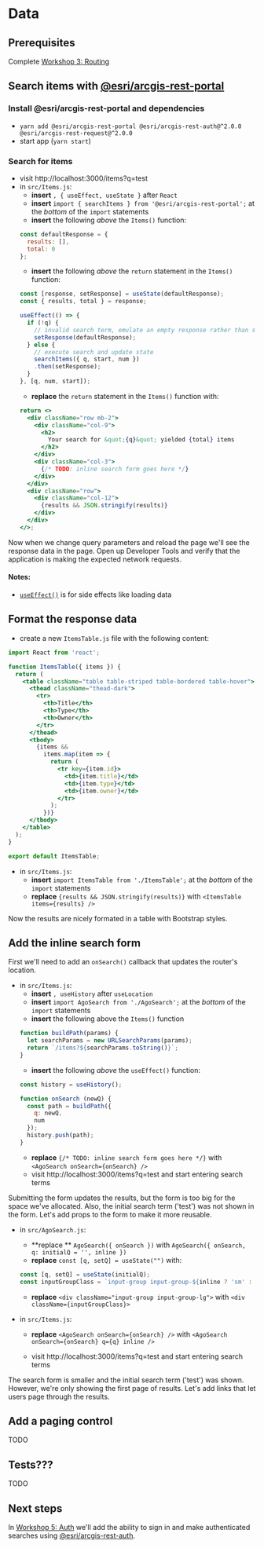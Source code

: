 # Data

## Prerequisites

Complete [Workshop 3: Routing](./3-routing.md)

## Search items with [@esri/arcgis-rest-portal](https://esri.github.io/arcgis-rest-js/api/portal/)

### Install @esri/arcgis-rest-portal and dependencies

- `yarn add @esri/arcgis-rest-portal @esri/arcgis-rest-auth@^2.0.0  @esri/arcgis-rest-request@^2.0.0`
- start app (`yarn start`)

### Search for items
- visit http://localhost:3000/items?q=test
- in `src/Items.js`:
  - **insert** `, { useEffect, useState }` after `React`
  - **insert** `import { searchItems } from '@esri/arcgis-rest-portal';` at the _bottom_ of the `import` statements
  - **insert** the following _above_ the `Items()` function:
  ```jsx
  const defaultResponse = {
    results: [],
    total: 0
  };
  ```
  - **insert** the following _above_ the `return` statement in the `Items()` function:
  ```jsx
  const [response, setResponse] = useState(defaultResponse);
  const { results, total } = response;

  useEffect(() => {
    if (!q) {
      // invalid search term, emulate an empty response rather than sending a request
      setResponse(defaultResponse);
    } else {
      // execute search and update state
      searchItems({ q, start, num })
      .then(setResponse);
    }
  }, [q, num, start]);
  ```
  - **replace** the `return` statement in the `Items()` function with:
  ```jsx
  return <>
    <div className="row mb-2">
      <div className="col-9">
        <h2>
          Your search for &quot;{q}&quot; yielded {total} items
        </h2>
      </div>
      <div className="col-3">
        {/* TODO: inline search form goes here */}
      </div>
    </div>
    <div className="row">
      <div className="col-12">
        {results && JSON.stringify(results)}
      </div>
    </div>
  </>;
  ```

Now when we change query parameters and reload the page we'll see the response data in the page. Open up Developer Tools and verify that the application is making the expected network requests.

#### Notes:
- [`useEffect()`](https://reactjs.org/docs/hooks-effect.html) is for side effects like loading data

## Format the response data

- create a new `ItemsTable.js` file with the following content:
```jsx
import React from 'react';

function ItemsTable({ items }) {
  return (
    <table className="table table-striped table-bordered table-hover">
      <thead className="thead-dark">
        <tr>
          <th>Title</th>
          <th>Type</th>
          <th>Owner</th>
        </tr>
      </thead>
      <tbody>
        {items &&
          items.map(item => {
            return (
              <tr key={item.id}>
                <td>{item.title}</td>
                <td>{item.type}</td>
                <td>{item.owner}</td>
              </tr>
            );
          })}
      </tbody>
    </table>
  );
}

export default ItemsTable;
```
- in `src/Items.js`:
  - **insert** `import ItemsTable from './ItemsTable';` at the _bottom_ of the `import` statements
  - **replace** `{results && JSON.stringify(results)}` with `<ItemsTable items={results} />`

Now the results are nicely formated in a table with Bootstrap styles.

## Add the inline search form

First we'll need to add an `onSearch()` callback that updates the router's location.

- in `src/Items.js`:
  - **insert** `, useHistory` after `useLocation`
  - **insert** `import AgoSearch from './AgoSearch';` at the _bottom_ of the `import` statements
  - **insert** the following above the `Items()` function
  ```jsx
  function buildPath(params) {
    let searchParams = new URLSearchParams(params);
    return `/items?${searchParams.toString()}`;
  }
  ```
  - **insert** the following _above_ the `useEffect()` function:
  ```jsx
  const history = useHistory();

  function onSearch (newQ) {
    const path = buildPath({
      q: newQ,
      num
    });
    history.push(path);
  }
  ```
  - **replace** `{/* TODO: inline search form goes here */}` with `<AgoSearch onSearch={onSearch} />`
  - visit http://localhost:3000/items?q=test and start entering search terms

Submitting the form updates the results, but the form is too big for the space we've allocated. Also, the initial search term ('test') was not shown in the form. Let's add props to the form to make it more reusable.

- in `src/AgoSearch.js`:
  - **replace ** `AgoSearch({ onSearch })` with `AgoSearch({ onSearch, q: initialQ = '', inline })`
  - **replace** `const [q, setQ] = useState("")` with:
  ```jsx
  const [q, setQ] = useState(initialQ);
  const inputGroupClass = `input-group input-group-${inline ? 'sm' : 'lg'}`;
  ```
  - **replace** `<div className="input-group input-group-lg">` with `<div className={inputGroupClass}>`

- in `src/Items.js`:
  - **replace** `<AgoSearch onSearch={onSearch} />` with `<AgoSearch onSearch={onSearch} q={q} inline />`

  - visit http://localhost:3000/items?q=test and start entering search terms

The search form is smaller and the initial search term ('test') was shown. However, we're only showing the first page of results. Let's add links that let users page through the results.

## Add a paging control

TODO

## Tests???

TODO

## Next steps

In [Workshop 5: Auth](./5-auth.md) we'll add the ability to sign in and make authenticated searches using [@esri/arcgis-rest-auth](https://esri.github.io/arcgis-rest-js/api/auth/).
